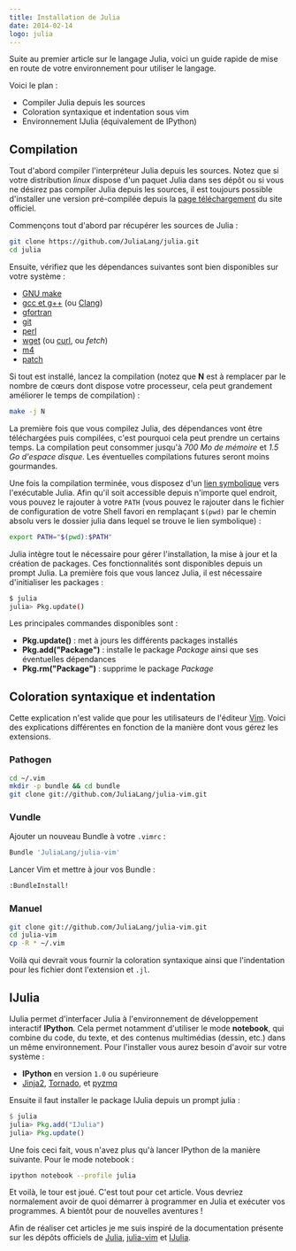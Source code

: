 ```yaml
---
title: Installation de Julia
date: 2014-02-14
logo: julia
---
```



Suite au premier article sur le langage Julia, voici un guide rapide de mise en
route de votre environnement pour utiliser le langage.

Voici le plan :

* Compiler Julia depuis les sources
* Coloration syntaxique et indentation sous vim
* Environnement IJulia (équivalement de IPython)



## Compilation

Tout d'abord compiler l'interpréteur Julia depuis les sources. Notez que si
votre distribution _linux_ dispose d'un paquet Julia dans ses dépôt ou si vous
ne désirez pas compiler Julia depuis les sources, il est toujours possible
d'installer une version pré-compilée depuis la
[page téléchargement](http://julialang.org/downloads/) du site officiel.

Commençons tout d'abord par récupérer les sources de Julia :

```sh
git clone https://github.com/JuliaLang/julia.git
cd julia
```

Ensuite, vérifiez que les dépendances suivantes sont bien disponibles sur votre
système :
* [GNU make](http://www.gnu.org/software/make/)
* [gcc et g++](http://gcc.gnu.org/) (ou [Clang](http://clang.llvm.org/))
* [gfortran](http://gcc.gnu.org/)
* [git](http://git-scm.com/)
* [perl](http://www.perl.org/)
* [wget](http://www.gnu.org/software/wget/) (ou [curl](http://curl.haxx.se/), ou _fetch_)
* [m4](http://www.gnu.org/software/m4/)
* [patch](http://www.gnu.org/software/patch/)

Si tout est installé, lancez la compilation (notez que **N** est à remplacer
par le nombre de cœurs dont dispose votre processeur, cela peut grandement
améliorer le temps de compilation) :

```sh
make -j N
```

La première fois que vous compilez Julia, des dépendances vont être téléchargées
puis compilées, c'est pourquoi cela peut prendre un certains temps. La
compilation peut consommer jusqu'à _700 Mo de mémoire_ et _1.5 Go d'espace
disque_. Les éventuelles compilations futures seront moins gourmandes.

Une fois la compilation terminée, vous disposez d'un
[lien symbolique](http://en.wikipedia.org/wiki/Symbolic_link) vers l'exécutable
Julia. Afin qu'il soit accessible depuis n'importe quel endroit, vous pouvez
le rajouter à votre `PATH` (vous pouvez le rajouter dans le fichier de
configuration de votre Shell favori en remplaçant `$(pwd)` par le chemin
absolu vers le dossier julia dans lequel se trouve le lien symbolique) :

```sh
export PATH="$(pwd):$PATH"
```

Julia intègre tout le nécessaire pour gérer l'installation, la mise à jour
et la création de packages. Ces fonctionnalités sont disponibles depuis un
prompt Julia. La première fois que vous lancez Julia, il est nécessaire
d'initialiser les packages :

```sh
$ julia
julia> Pkg.update()
```

Les principales commandes disponibles sont :

* **Pkg.update()** : met à jours les différents packages installés
* **Pkg.add("Package")** : installe le package _Package_ ainsi que ses éventuelles dépendances
* **Pkg.rm("Package")** : supprime le package _Package_



## Coloration syntaxique et indentation


Cette explication n'est valide que pour les utilisateurs de l'éditeur
[Vim](http://www.vim.org/). Voici des explications différentes en
fonction de la manière dont vous gérez les extensions.

### Pathogen

```sh
cd ~/.vim
mkdir -p bundle && cd bundle
git clone git://github.com/JuliaLang/julia-vim.git
```


### Vundle

Ajouter un nouveau Bundle à votre `.vimrc` :
```sh
Bundle 'JuliaLang/julia-vim'
```

Lancer Vim et mettre à jour vos Bundle :
```sh
:BundleInstall!
```


### Manuel

```sh
git clone git://github.com/JuliaLang/julia-vim.git
cd julia-vim
cp -R * ~/.vim
```

Voilà qui devrait vous fournir la coloration syntaxique ainsi que l'indentation
pour les fichier dont l'extension et `.jl`.



## IJulia

IJulia permet d'interfacer Julia à l'environnement de développement interactif
**IPython**. Cela permet notamment d'utiliser le mode **notebook**, qui combine
du code, du texte, et des contenus multimédias (dessin, etc.) dans un même
environnement. Pour l'installer vous aurez besoin d'avoir sur votre système :

* **IPython** en version `1.0` ou supérieure
* [Jinja2](http://jinja.pocoo.org/docs/), [Tornado](http://www.tornadoweb.org/en/stable/), et [pyzmq](https://github.com/zeromq/pyzmq)

Ensuite il faut installer le package IJulia depuis un prompt julia :

```julia
$ julia
julia> Pkg.add("IJulia")
julia> Pkg.update()
```

Une fois ceci fait, vous n'avez plus qu'à lancer IPython de la manière
suivante. Pour le mode notebook :

```sh
ipython notebook --profile julia
```

Et voilà, le tour est joué. C'est tout pour cet article. Vous devriez
normalement avoir de quoi démarrer à programmer en Julia et exécuter
vos programmes. A bientôt pour de nouvelles aventures !


Afin de réaliser cet articles je me suis inspiré de la documentation présente
sur les dépôts officiels de [Julia](https://github.com/JuliaLang/julia),
[julia-vim](https://github.com/JuliaLang/julia-vim) et
[IJulia](https://github.com/JuliaLang/IJulia.jl).
